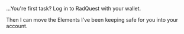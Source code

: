 ...You're first task? Log in to RadQuest with your wallet.

Then I can move the Elements I’ve been keeping safe for you into your account.
